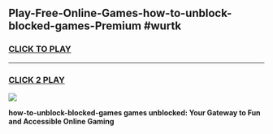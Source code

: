 
## Play-Free-Online-Games-how-to-unblock-blocked-games-Premium #wurtk
<h3>
<a href="https://premium.freeplayer.one?title=how-to-unblock-blocked-games&ref=8M">CLICK TO PLAY</a></h3>
<hr>

<h3>
<a href="https://premium.freeplayer.one?title=how-to-unblock-blocked-games&ref=8M">CLICK 2 PLAY</a>
  
</h3>

<a href="https://premium.freeplayer.one?title=how-to-unblock-blocked-games&ref=8M"><img src="https://clearcache.store/games.png"></a>


**how-to-unblock-blocked-games games unblocked: Your Gateway to Fun and Accessible Online Gaming**
